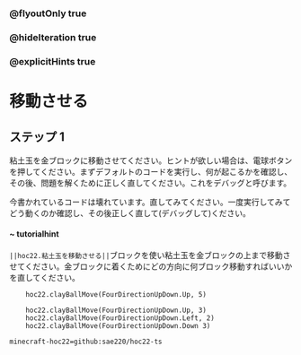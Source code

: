 ### @flyoutOnly true
### @hideIteration true
### @explicitHints true


# 移動させる

## ステップ 1
粘土玉を金ブロックに移動させてください。ヒントが欲しい場合は、電球ボタンを押してください。まずデフォルトのコードを実行し、何が起こるかを確認し、その後、問題を解くために正しく直してください。これをデバッグと呼びます。

今書かれているコードは壊れています。直してみてください。一度実行してみてどう動くのか確認し、その後正しく直して(デバッグして)ください。

#### ~ tutorialhint  
``||hoc22.粘土玉を移動させる||``ブロックを使い粘土玉を金ブロックの上まで移動させてください。金ブロックに着くためにどの方向に何ブロック移動すればいいかを直してください。

```ghost
    hoc22.clayBallMove(FourDirectionUpDown.Up, 5)
```
```template
    hoc22.clayBallMove(FourDirectionUpDown.Up, 3)
    hoc22.clayBallMove(FourDirectionUpDown.Left, 2)
    hoc22.clayBallMove(FourDirectionUpDown.Down 3)
```

```package
minecraft-hoc22=github:sae220/hoc22-ts
```